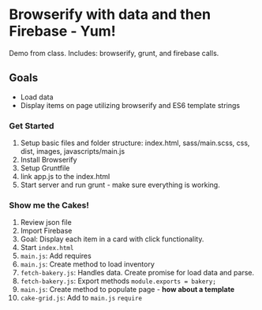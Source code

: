 # Browserify with data and then Firebase - Yum!
Demo from class. Includes: browserify, grunt, and firebase calls.

## Goals
* Load data
* Display items on page utilizing browserify and ES6 template strings


### Get Started
1. Setup basic files and folder structure: index.html, sass/main.scss, css, dist, images, javascripts/main.js
2. Install Browserify
3. Setup Gruntfile
4. link app.js to the index.html
5. Start server and run grunt - make sure everything is working.


### Show me the Cakes!
1. Review json file
1. Import Firebase
1. Goal: Display each item in a card with click functionality.
1. Start `index.html`
1. `main.js`: Add requires
1. `main.js`: Create method to load inventory
1. `fetch-bakery.js`: Handles data. Create promise for load data and parse.
1. `fetch-bakery.js`: Export methods `module.exports = bakery;`
1. `main.js`: Create method to populate page - **how about a template**
1. `cake-grid.js`: Add to `main.js` `require`
